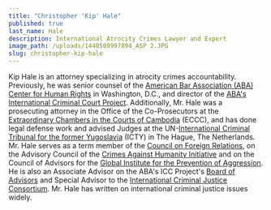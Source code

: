 ```yaml
---
title: "Christopher 'Kip' Hale"
published: true
last_name: Hale
description: International Atrocity Crimes Lawyer and Expert
image_path: /uploads/1448509997894_ASP 2.JPG
slug: christopher-kip-hale
---
```


Kip Hale is an attorney specializing in atrocity crimes accountability. Previously, he was senior counsel of the&nbsp;[American Bar Association (ABA) Center for Human Rights](http://www.americanbar.org/groups/human_rights.html) in Washington, D.C., and director of the [ABA's International Criminal Court Project](http://www.aba-icc.org). Additionally, Mr. Hale was a prosecuting attorney in the Office of the Co-Prosecutors at the [Extraordinary Chambers in the Courts of Cambodia](https://www.eccc.gov.kh/en) (ECCC), and has done legal defense work and advised Judges at the UN-[International Criminal Tribunal for the former Yugoslavia](http://www.icty.org/) (ICTY) in The Hague, The Netherlands. Mr. Hale serves as a term member of the [Council on Foreign Relations](http://www.cfr.org/), on the Advisory Council of the [Crimes Against Humanity Initiative](http://law.wustl.edu/harris/crimesagainsthumanity/) and on the Council of Advisors for the [Global Institute for the Prevention of Aggression](http://crimeofaggression.info/the-campaign/the-global-institute-for-the-prevention-of-aggression/). He is also an Associate Advisor on the ABA's ICC Project's [Board of Advisors](https://www.aba-icc.org/the-aba-icc-project/board-of-advisors/) and Special Advisor to the [International Criminal Justice Consortium](icj-consortium.org). Mr. Hale has written on international criminal justice issues widely.

&nbsp;